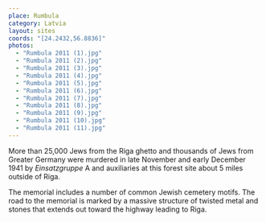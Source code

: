 ```yaml
---
place: Rumbula
category: Latvia
layout: sites
coords: "[24.2432,56.8836]"
photos:
  - "Rumbula 2011 (1).jpg"
  - "Rumbula 2011 (2).jpg"
  - "Rumbula 2011 (3).jpg"
  - "Rumbula 2011 (4).jpg"
  - "Rumbula 2011 (5).jpg"
  - "Rumbula 2011 (6).jpg"
  - "Rumbula 2011 (7).jpg"
  - "Rumbula 2011 (8).jpg"
  - "Rumbula 2011 (9).jpg"
  - "Rumbula 2011 (10).jpg"
  - "Rumbula 2011 (11).jpg"
---
```

More than 25,000 Jews from the Riga ghetto and thousands of Jews from Greater Germany were murdered in late November and early December 1941 by *Einsatzgruppe* A and auxiliaries at this forest site about 5 miles outside of Riga.

The memorial includes a number of common Jewish cemetery motifs. The road to the memorial is marked by a massive structure of twisted metal and stones that extends out toward the highway leading to Riga.